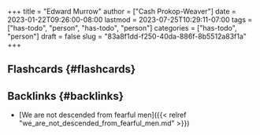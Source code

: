 +++
title = "Edward Murrow"
author = ["Cash Prokop-Weaver"]
date = 2023-01-22T09:26:00-08:00
lastmod = 2023-07-25T10:29:11-07:00
tags = ["has-todo", "person", "has-todo", "person"]
categories = ["has-todo", "person"]
draft = false
slug = "83a8f1dd-f250-40da-886f-8b5512a83f1a"
+++

## Flashcards {#flashcards}


## Backlinks {#backlinks}

-   [We are not descended from fearful men]({{< relref "we_are_not_descended_from_fearful_men.md" >}})

